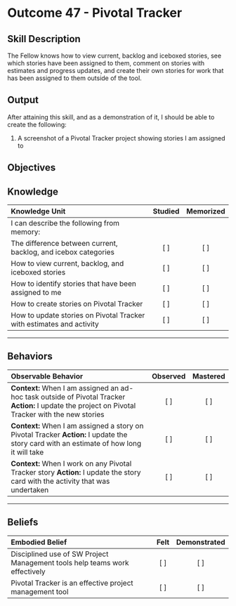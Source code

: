 # Outcome 47 - Pivotal Tracker

**Skill Description**
----------
The Fellow knows how to view current, backlog and iceboxed stories, see which stories have been assigned to them, comment on stories with estimates and progress updates, and create their own stories for work that has been assigned to them outside of the tool.


**Output**
----------
After attaining this skill, and as a demonstration of it, I should be able to create the following:

1. A screenshot of a Pivotal Tracker project showing stories I am assigned to


**Objectives**
----------
## **Knowledge**


| Knowledge Unit   |      Studied      | Memorized |
|:-------------|:------------------:|:--------:|
| I can describe the following from memory: | | |
| The difference between current, backlog, and icebox categories | [ ] | [ ]  |
| How to view current, backlog, and iceboxed stories | [ ] | [ ]  |
| How to identify stories that have been assigned to me | [ ] | [ ]  |
| How to create stories on Pivotal Tracker | [ ] | [ ]  |
| How to update stories on Pivotal Tracker with estimates and activity | [ ] | [ ]  |



----------


## **Behaviors**

| Observable Behavior   |      Observed      | Mastered |
|:-------------|:------------------:|:--------:|
| **Context:** When I am assigned an ad-hoc task outside of Pivotal Tracker **Action:** I update the project on Pivotal Tracker with the new stories | [ ] | [ ] |
| **Context:** When I am assigned a story on Pivotal Tracker **Action:** I update the story card with an estimate of how long it will take | [ ] | [ ] |
| **Context:** When I work on any Pivotal Tracker story **Action:** I update the story card with the activity that was undertaken | [ ] | [ ] |


----------


## **Beliefs**


| Embodied Belief   |      Felt      | Demonstrated |
|:-------------|:------------------:|:--------:|
| Disciplined use of SW Project Management tools help teams work effectively | [ ] | [ ] |
| Pivotal Tracker is an effective project management tool | [ ] | [ ] |

